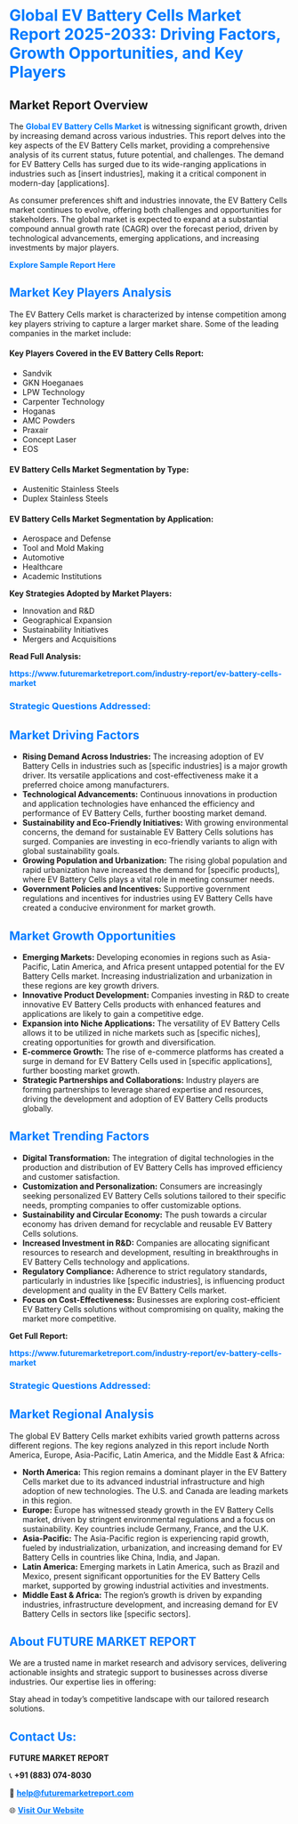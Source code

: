<h1 style="color: #007BFF;">Global EV Battery Cells Market Report 2025-2033: Driving Factors, Growth Opportunities, and Key Players</h1>

<section id="overview">
<h2>Market Report Overview</h2>
<p>The <a href="https://www.futuremarketreport.com/industry-report/ev-battery-cells-market" style="color: #007BFF; text-decoration: none;"><strong>Global EV Battery Cells Market</strong></a> is witnessing significant growth, driven by increasing demand across various industries. This report delves into the key aspects of the EV Battery Cells market, providing a comprehensive analysis of its current status, future potential, and challenges. The demand for EV Battery Cells has surged due to its wide-ranging applications in industries such as [insert industries], making it a critical component in modern-day [applications].</p>
<p>As consumer preferences shift and industries innovate, the EV Battery Cells market continues to evolve, offering both challenges and opportunities for stakeholders. The global market is expected to expand at a substantial compound annual growth rate (CAGR) over the forecast period, driven by technological advancements, emerging applications, and increasing investments by major players.</p>
</section>

<section id="overview">
<p><a href="https://www.futuremarketreport.com/request-sample/reportId=33303" style="color: #007BFF; text-decoration: none;"><strong>Explore Sample Report Here</strong></a></p>
</section>

<section id="key-players">
<h2 style="color: #007BFF;">Market Key Players Analysis</h2>
<p>The EV Battery Cells market is characterized by intense competition among key players striving to capture a larger market share. Some of the leading companies in the market include:</p>
<h4>Key Players Covered in the EV Battery Cells Report:</h4>
<ul><li>Sandvik</li><li>GKN Hoeganaes</li><li>LPW Technology</li><li>Carpenter Technology</li><li>Hoganas</li><li>AMC Powders</li><li>Praxair</li><li>Concept Laser</li><li>EOS</li></ul>
<h4>EV Battery Cells Market Segmentation by Type:</h4>
<ul><li>Austenitic Stainless Steels</li><li>Duplex Stainless Steels</li></ul>

<h4>EV Battery Cells Market Segmentation by Application:</h4>
<ul><li>Aerospace and Defense</li><li>Tool and Mold Making</li><li>Automotive</li><li>Healthcare</li><li>Academic Institutions</li></ul>
<p><strong>Key Strategies Adopted by Market Players:</strong></p>
<ul>
<li>Innovation and R&D</li>
<li>Geographical Expansion</li>
<li>Sustainability Initiatives</li>
<li>Mergers and Acquisitions</li>
</ul>
</section>

<section>
<p><strong>Read Full Analysis: </strong></p><a href="https://www.futuremarketreport.com/industry-report/ev-battery-cells-market" style="color: #007BFF; text-decoration: none;"><strong>https://www.futuremarketreport.com/industry-report/ev-battery-cells-market</strong></a>
<h3 style="color: #007BFF;">Strategic Questions Addressed:</h3>
</section>

<section id="driving-factors">
<h2 style="color: #007BFF;">Market Driving Factors</h2>
<ul>
<li><strong>Rising Demand Across Industries:</strong> The increasing adoption of EV Battery Cells in industries such as [specific industries] is a major growth driver. Its versatile applications and cost-effectiveness make it a preferred choice among manufacturers.</li>
<li><strong>Technological Advancements:</strong> Continuous innovations in production and application technologies have enhanced the efficiency and performance of EV Battery Cells, further boosting market demand.</li>
<li><strong>Sustainability and Eco-Friendly Initiatives:</strong> With growing environmental concerns, the demand for sustainable EV Battery Cells solutions has surged. Companies are investing in eco-friendly variants to align with global sustainability goals.</li>
<li><strong>Growing Population and Urbanization:</strong> The rising global population and rapid urbanization have increased the demand for [specific products], where EV Battery Cells plays a vital role in meeting consumer needs.</li>
<li><strong>Government Policies and Incentives:</strong> Supportive government regulations and incentives for industries using EV Battery Cells have created a conducive environment for market growth.</li>
</ul>
</section>

<section id="growth-opportunities">
<h2 style="color: #007BFF;">Market Growth Opportunities</h2>
<ul>
<li><strong>Emerging Markets:</strong> Developing economies in regions such as Asia-Pacific, Latin America, and Africa present untapped potential for the EV Battery Cells market. Increasing industrialization and urbanization in these regions are key growth drivers.</li>
<li><strong>Innovative Product Development:</strong> Companies investing in R&D to create innovative EV Battery Cells products with enhanced features and applications are likely to gain a competitive edge.</li>
<li><strong>Expansion into Niche Applications:</strong> The versatility of EV Battery Cells allows it to be utilized in niche markets such as [specific niches], creating opportunities for growth and diversification.</li>
<li><strong>E-commerce Growth:</strong> The rise of e-commerce platforms has created a surge in demand for EV Battery Cells used in [specific applications], further boosting market growth.</li>
<li><strong>Strategic Partnerships and Collaborations:</strong> Industry players are forming partnerships to leverage shared expertise and resources, driving the development and adoption of EV Battery Cells products globally.</li>
</ul>
</section>

<section id="trending-factors">
<h2 style="color: #007BFF;">Market Trending Factors</h2>
<ul>
<li><strong>Digital Transformation:</strong> The integration of digital technologies in the production and distribution of EV Battery Cells has improved efficiency and customer satisfaction.</li>
<li><strong>Customization and Personalization:</strong> Consumers are increasingly seeking personalized EV Battery Cells solutions tailored to their specific needs, prompting companies to offer customizable options.</li>
<li><strong>Sustainability and Circular Economy:</strong> The push towards a circular economy has driven demand for recyclable and reusable EV Battery Cells solutions.</li>
<li><strong>Increased Investment in R&D:</strong> Companies are allocating significant resources to research and development, resulting in breakthroughs in EV Battery Cells technology and applications.</li>
<li><strong>Regulatory Compliance:</strong> Adherence to strict regulatory standards, particularly in industries like [specific industries], is influencing product development and quality in the EV Battery Cells market.</li>
<li><strong>Focus on Cost-Effectiveness:</strong> Businesses are exploring cost-efficient EV Battery Cells solutions without compromising on quality, making the market more competitive.</li>
</ul>
</section>

<section>
<p><strong>Get Full Report: </strong></p><a href="https://www.futuremarketreport.com/industry-report/ev-battery-cells-market" style="color: #007BFF; text-decoration: none;"><strong>https://www.futuremarketreport.com/industry-report/ev-battery-cells-market</strong></a>
<h3 style="color: #007BFF;">Strategic Questions Addressed:</h3>
</section>


<section id="regional-analysis">
<h2 style="color: #007BFF;">Market Regional Analysis</h2>
<p>The global EV Battery Cells market exhibits varied growth patterns across different regions. The key regions analyzed in this report include North America, Europe, Asia-Pacific, Latin America, and the Middle East & Africa:</p>
<ul>
<li><strong>North America:</strong> This region remains a dominant player in the EV Battery Cells market due to its advanced industrial infrastructure and high adoption of new technologies. The U.S. and Canada are leading markets in this region.</li>
<li><strong>Europe:</strong> Europe has witnessed steady growth in the EV Battery Cells market, driven by stringent environmental regulations and a focus on sustainability. Key countries include Germany, France, and the U.K.</li>
<li><strong>Asia-Pacific:</strong> The Asia-Pacific region is experiencing rapid growth, fueled by industrialization, urbanization, and increasing demand for EV Battery Cells in countries like China, India, and Japan.</li>
<li><strong>Latin America:</strong> Emerging markets in Latin America, such as Brazil and Mexico, present significant opportunities for the EV Battery Cells market, supported by growing industrial activities and investments.</li>
<li><strong>Middle East & Africa:</strong> The region’s growth is driven by expanding industries, infrastructure development, and increasing demand for EV Battery Cells in sectors like [specific sectors].</li>
</ul>
</section>

<footer>
<h2 style="color: #007BFF;">About FUTURE MARKET REPORT</h2>
<p>We are a trusted name in market research and advisory services, delivering actionable insights and strategic support to businesses across diverse industries. Our expertise lies in offering:</p>

<p>Stay ahead in today’s competitive landscape with our tailored research solutions.</p>

<h2 style="color: #007BFF;">Contact Us:</h2>
<p><strong>FUTURE MARKET REPORT</strong></p>
<p>📞 <strong>+91 (883) 074-8030</strong></p>
<p>📧 <strong><a href="mailto:help@futuremarketreport.com" style="color: #007BFF;">help@futuremarketreport.com</a></strong></p>
<p>🌐 <strong><a href="https://www.futuremarketreport.com/" style="color: #007BFF;">Visit Our Website</a></strong></p>
</footer>